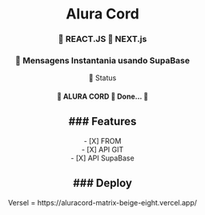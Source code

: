 <h1 align="center">Alura Cord </h1>

<h3 align="center">
    🔗 REACT.JS 🔗 NEXT.js 
</h3>


<h3 align="center">
    🔗 Mensagens Instantania usando SupaBase 
</h3>


<p align="center">🚀  Status</p>

<h4 align="center"> 
	🚧 ALURA CORD 🚀 Done...  🚧
</h4>





<h2 align="center"> ### Features</h2> 
<p align="center">
- [X] FROM <br>
- [X] API GIT <br>
- [X] API SupaBase <br>
</p>



<h2 align="center"> ### Deploy </h2> 
<p align="center">
 Versel = https://aluracord-matrix-beige-eight.vercel.app/
</p>









